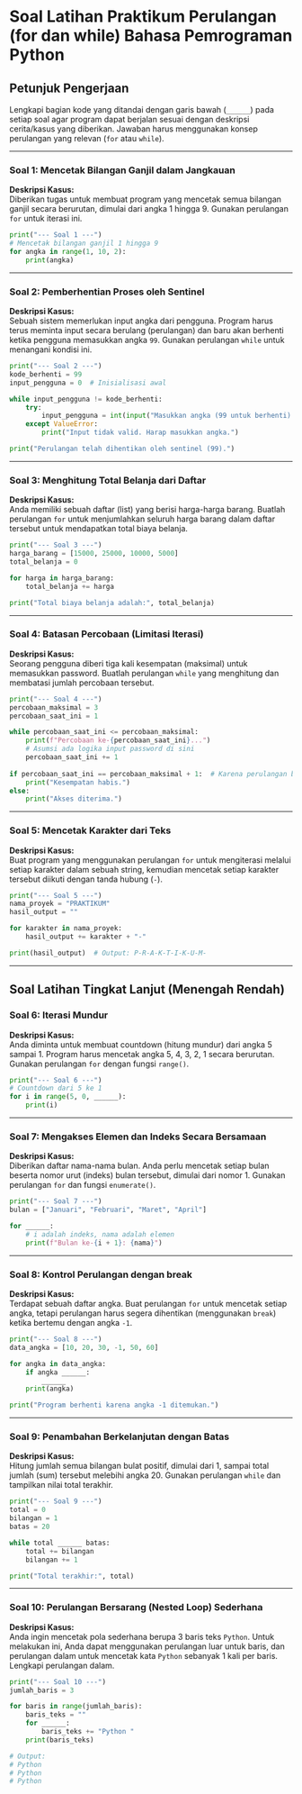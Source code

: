 # Soal Latihan Praktikum Perulangan (for dan while) Bahasa Pemrograman Python

## Petunjuk Pengerjaan
Lengkapi bagian kode yang ditandai dengan garis bawah (`______`) pada setiap soal agar program dapat berjalan sesuai dengan deskripsi cerita/kasus yang diberikan. Jawaban harus menggunakan konsep perulangan yang relevan (`for` atau `while`).

---

### **Soal 1: Mencetak Bilangan Ganjil dalam Jangkauan**
**Deskripsi Kasus:**  
Diberikan tugas untuk membuat program yang mencetak semua bilangan ganjil secara berurutan, dimulai dari angka 1 hingga 9. Gunakan perulangan `for` untuk iterasi ini.

```python
print("--- Soal 1 ---")
# Mencetak bilangan ganjil 1 hingga 9
for angka in range(1, 10, 2):
    print(angka)
```

---

### **Soal 2: Pemberhentian Proses oleh Sentinel**
**Deskripsi Kasus:**  
Sebuah sistem memerlukan input angka dari pengguna. Program harus terus meminta input secara berulang (perulangan) dan baru akan berhenti ketika pengguna memasukkan angka `99`. Gunakan perulangan `while` untuk menangani kondisi ini.

```python
print("--- Soal 2 ---")
kode_berhenti = 99
input_pengguna = 0  # Inisialisasi awal

while input_pengguna != kode_berhenti:
    try:
        input_pengguna = int(input("Masukkan angka (99 untuk berhenti): "))
    except ValueError:
        print("Input tidak valid. Harap masukkan angka.")

print("Perulangan telah dihentikan oleh sentinel (99).")
```

---

### **Soal 3: Menghitung Total Belanja dari Daftar**
**Deskripsi Kasus:**  
Anda memiliki sebuah daftar (list) yang berisi harga-harga barang. Buatlah perulangan `for` untuk menjumlahkan seluruh harga barang dalam daftar tersebut untuk mendapatkan total biaya belanja.

```python
print("--- Soal 3 ---")
harga_barang = [15000, 25000, 10000, 5000]
total_belanja = 0

for harga in harga_barang:
    total_belanja += harga

print("Total biaya belanja adalah:", total_belanja)
```

---

### **Soal 4: Batasan Percobaan (Limitasi Iterasi)**
**Deskripsi Kasus:**  
Seorang pengguna diberi tiga kali kesempatan (maksimal) untuk memasukkan password. Buatlah perulangan `while` yang menghitung dan membatasi jumlah percobaan tersebut.

```python
print("--- Soal 4 ---")
percobaan_maksimal = 3
percobaan_saat_ini = 1

while percobaan_saat_ini <= percobaan_maksimal:
    print(f"Percobaan ke-{percobaan_saat_ini}...")
    # Asumsi ada logika input password di sini
    percobaan_saat_ini += 1
    
if percobaan_saat_ini == percobaan_maksimal + 1:  # Karena perulangan berhenti saat menjadi 4
    print("Kesempatan habis.")
else:
    print("Akses diterima.")
```

---

### **Soal 5: Mencetak Karakter dari Teks**
**Deskripsi Kasus:**  
Buat program yang menggunakan perulangan `for` untuk mengiterasi melalui setiap karakter dalam sebuah string, kemudian mencetak setiap karakter tersebut diikuti dengan tanda hubung (`-`).

```python
print("--- Soal 5 ---")
nama_proyek = "PRAKTIKUM"
hasil_output = ""

for karakter in nama_proyek:
    hasil_output += karakter + "-"

print(hasil_output)  # Output: P-R-A-K-T-I-K-U-M-
```

---

## **Soal Latihan Tingkat Lanjut (Menengah Rendah)**

### **Soal 6: Iterasi Mundur**
**Deskripsi Kasus:**  
Anda diminta untuk membuat countdown (hitung mundur) dari angka 5 sampai 1. Program harus mencetak angka 5, 4, 3, 2, 1 secara berurutan. Gunakan perulangan `for` dengan fungsi `range()`.

```python
print("--- Soal 6 ---")
# Countdown dari 5 ke 1
for i in range(5, 0, ______):
    print(i)
```

---

### **Soal 7: Mengakses Elemen dan Indeks Secara Bersamaan**
**Deskripsi Kasus:**  
Diberikan daftar nama-nama bulan. Anda perlu mencetak setiap bulan beserta nomor urut (indeks) bulan tersebut, dimulai dari nomor 1. Gunakan perulangan `for` dan fungsi `enumerate()`.

```python
print("--- Soal 7 ---")
bulan = ["Januari", "Februari", "Maret", "April"]

for ______:
    # i adalah indeks, nama adalah elemen
    print(f"Bulan ke-{i + 1}: {nama}")
```

---

### **Soal 8: Kontrol Perulangan dengan break**
**Deskripsi Kasus:**  
Terdapat sebuah daftar angka. Buat perulangan `for` untuk mencetak setiap angka, tetapi perulangan harus segera dihentikan (menggunakan `break`) ketika bertemu dengan angka `-1`.

```python
print("--- Soal 8 ---")
data_angka = [10, 20, 30, -1, 50, 60]

for angka in data_angka:
    if angka ______:
        ______
    print(angka)

print("Program berhenti karena angka -1 ditemukan.")
```

---

### **Soal 9: Penambahan Berkelanjutan dengan Batas**
**Deskripsi Kasus:**  
Hitung jumlah semua bilangan bulat positif, dimulai dari 1, sampai total jumlah (sum) tersebut melebihi angka 20. Gunakan perulangan `while` dan tampilkan nilai total terakhir.

```python
print("--- Soal 9 ---")
total = 0
bilangan = 1
batas = 20

while total ______ batas:
    total += bilangan
    bilangan += 1

print("Total terakhir:", total)
```

---

### **Soal 10: Perulangan Bersarang (Nested Loop) Sederhana**
**Deskripsi Kasus:**  
Anda ingin mencetak pola sederhana berupa 3 baris teks `Python`. Untuk melakukan ini, Anda dapat menggunakan perulangan luar untuk baris, dan perulangan dalam untuk mencetak kata `Python` sebanyak 1 kali per baris. Lengkapi perulangan dalam.

```python
print("--- Soal 10 ---")
jumlah_baris = 3

for baris in range(jumlah_baris):
    baris_teks = ""
    for ______:
        baris_teks += "Python "
    print(baris_teks)

# Output:
# Python
# Python
# Python
```

